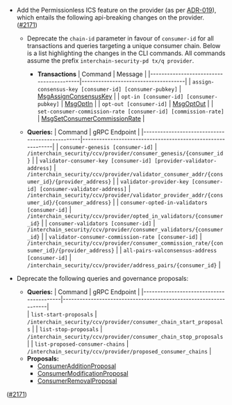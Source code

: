 
- Add the  Permissionless ICS feature on the provider (as per 
  [ADR-019](https://cosmos.github.io/interchain-security/adrs/adr-019-permissionless-ics)),
  which entails the following api-breaking changes on the provider.
  ([\#2171](https://github.com/cosmos/interchain-security/pull/2171))
  
  - Deprecate the `chain-id` parameter in favour of `consumer-id` for all transactions and queries targeting a unique consumer chain. Below is a list highlighting the changes in the CLI commands. All commands assume the prefix `interchain-security-pd tx/q provider`.
    
    - **Transactions**
    | Command                                 | Message                             |
    |-----------------------------------------|-------------------------------------|
    | `assign-consensus-key [consumer-id] [consumer-pubkey]`  | [MsgAssignConsensusKey](https://github.com/cosmos/interchain-security/blob/feat/permissionless/proto/interchain_security/ccv/provider/v1/tx.proto#L256)             |
    | `opt-in [consumer-id] [consumer-pubkey]`               | [MsgOptIn](https://github.com/cosmos/interchain-security/blob/feat/permissionless/proto/interchain_security/ccv/provider/v1/tx.proto#L256)                          |
    | `opt-out [consumer-id]`                                | [MsgOptOut](https://github.com/cosmos/interchain-security/blob/feat/permissionless/proto/interchain_security/ccv/provider/v1/tx.proto#L256)                         |
    | `set-consumer-commission-rate [consumer-id] [commission-rate]` | [MsgSetConsumerCommissionRate](https://github.com/cosmos/interchain-security/blob/feat/permissionless/proto/interchain_security/ccv/provider/v1/tx.proto#L295) |


  - **Queries:**
    | Command                                        | gRPC Endpoint                                              |
    |------------------------------------------------|------------------------------------------------------------|
    | `consumer-genesis [consumer-id]`               | `/interchain_security/ccv/provider/consumer_genesis/{consumer_id}`        |
    | `validator-consumer-key [consumer-id] [provider-validator-address]` | `/interchain_security/ccv/provider/validator_consumer_addr/{consumer_id}/{provider_address}`   |
    | `validator-provider-key [consumer-id] [consumer-validator-address]` | `/interchain_security/ccv/provider/validator_provider_addr/{consumer_id}/{consumer_address}`   |
    | `consumer-opted-in-validators [consumer-id]`   | `/interchain_security/ccv/provider/opted_in_validators/{consumer_id}` |
    | `consumer-validators [consumer-id]`            | `/interchain_security/ccv/provider/consumer_validators/{consumer_id}`      |
    | `validator-consumer-commission-rate [consumer-id]` | `/interchain_security/ccv/provider/consumer_commission_rate/{consumer_id}/{provider_address}` |
    | `all-pairs-valconsensus-address [consumer-id]` | `/interchain_security/ccv/provider/address_pairs/{consumer_id}` |


- Deprecate the following queries and governance proposals:
  - **Queries:**
    | Command                                 | gRPC Endpoint                                                   |
    |-----------------------------------------|-----------------------------------------------------------------|    
    | `list-start-proposals`                   | `/interchain_security/ccv/provider/consumer_chain_start_proposals` |
    | `list-stop-proposals`                   | `/interchain_security/ccv/provider/consumer_chain_stop_proposals`  |
    | `list-proposed-consumer-chains`         | `/interchain_security/ccv/provider/proposed_consumer_chains`       |
  - **Proposals:**
    - [ConsumerAdditionProposal](https://github.com/cosmos/interchain-security/blob/feat/permissionless/proto/interchain_security/ccv/provider/v1/provider.proto#L31)
    - [ConsumerModificationProposal](https://github.com/cosmos/interchain-security/blob/feat/permissionless/proto/interchain_security/ccv/provider/v1/provider.proto#L140)
    - [ConsumerRemovalProposal](https://github.com/cosmos/interchain-security/blob/feat/permissionless/proto/interchain_security/ccv/provider/v1/provider.proto#L122)  
    
([\#2171](https://github.com/cosmos/interchain-security/pull/2171))